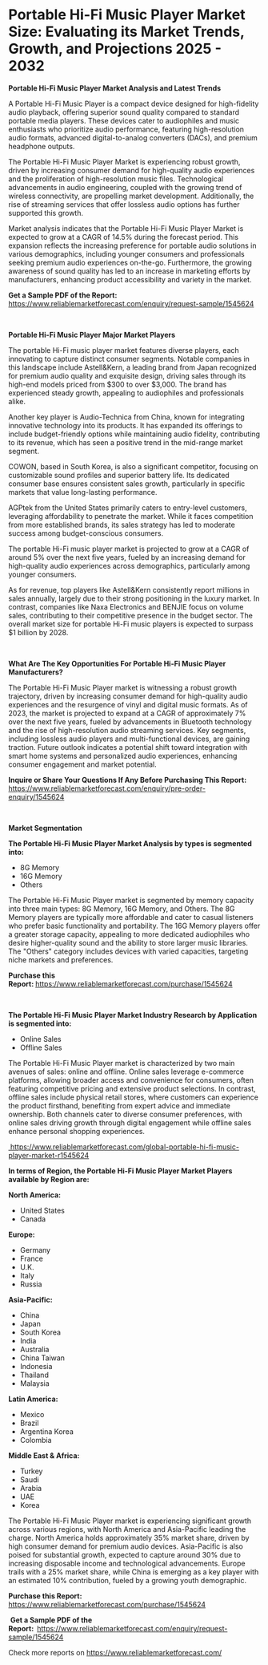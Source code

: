 <p><h1>Portable Hi-Fi Music Player Market Size: Evaluating its Market Trends, Growth, and Projections 2025 - 2032</h1></p><p><strong>Portable Hi-Fi Music Player Market Analysis and Latest Trends</strong></p>
<p><p>A Portable Hi-Fi Music Player is a compact device designed for high-fidelity audio playback, offering superior sound quality compared to standard portable media players. These devices cater to audiophiles and music enthusiasts who prioritize audio performance, featuring high-resolution audio formats, advanced digital-to-analog converters (DACs), and premium headphone outputs.</p><p>The Portable Hi-Fi Music Player Market is experiencing robust growth, driven by increasing consumer demand for high-quality audio experiences and the proliferation of high-resolution music files. Technological advancements in audio engineering, coupled with the growing trend of wireless connectivity, are propelling market development. Additionally, the rise of streaming services that offer lossless audio options has further supported this growth.</p><p>Market analysis indicates that the Portable Hi-Fi Music Player Market is expected to grow at a CAGR of 14.5% during the forecast period. This expansion reflects the increasing preference for portable audio solutions in various demographics, including younger consumers and professionals seeking premium audio experiences on-the-go. Furthermore, the growing awareness of sound quality has led to an increase in marketing efforts by manufacturers, enhancing product accessibility and variety in the market.</p></p>
<p><strong>Get a Sample PDF of the Report:&nbsp;</strong> <a href="https://www.reliablemarketforecast.com/enquiry/request-sample/1545624?utm_campaign=1833&utm_medium=2&utm_source=Github&utm_content=ia&utm_term=09022025&utm_id=portable-hi-fi-music-player">https://www.reliablemarketforecast.com/enquiry/request-sample/1545624</a></p>
<p>&nbsp;</p>
<p><strong>Portable Hi-Fi Music Player Major Market Players</strong></p>
<p><p>The portable Hi-Fi music player market features diverse players, each innovating to capture distinct consumer segments. Notable companies in this landscape include Astell&Kern, a leading brand from Japan recognized for premium audio quality and exquisite design, driving sales through its high-end models priced from $300 to over $3,000. The brand has experienced steady growth, appealing to audiophiles and professionals alike. </p><p>Another key player is Audio-Technica from China, known for integrating innovative technology into its products. It has expanded its offerings to include budget-friendly options while maintaining audio fidelity, contributing to its revenue, which has seen a positive trend in the mid-range market segment. </p><p>COWON, based in South Korea, is also a significant competitor, focusing on customizable sound profiles and superior battery life. Its dedicated consumer base ensures consistent sales growth, particularly in specific markets that value long-lasting performance. </p><p>AGPtek from the United States primarily caters to entry-level customers, leveraging affordability to penetrate the market. While it faces competition from more established brands, its sales strategy has led to moderate success among budget-conscious consumers.</p><p>The portable Hi-Fi music player market is projected to grow at a CAGR of around 5% over the next five years, fueled by an increasing demand for high-quality audio experiences across demographics, particularly among younger consumers.</p><p>As for revenue, top players like Astell&Kern consistently report millions in sales annually, largely due to their strong positioning in the luxury market. In contrast, companies like Naxa Electronics and BENJIE focus on volume sales, contributing to their competitive presence in the budget sector. The overall market size for portable Hi-Fi music players is expected to surpass $1 billion by 2028.</p></p>
<p>&nbsp;</p>
<p><strong>What Are The Key Opportunities For Portable Hi-Fi Music Player Manufacturers?</strong></p>
<p><p>The Portable Hi-Fi Music Player market is witnessing a robust growth trajectory, driven by increasing consumer demand for high-quality audio experiences and the resurgence of vinyl and digital music formats. As of 2023, the market is projected to expand at a CAGR of approximately 7% over the next five years, fueled by advancements in Bluetooth technology and the rise of high-resolution audio streaming services. Key segments, including lossless audio players and multi-functional devices, are gaining traction. Future outlook indicates a potential shift toward integration with smart home systems and personalized audio experiences, enhancing consumer engagement and market potential.</p></p>
<p><strong>Inquire or Share Your Questions If Any Before Purchasing This Report:</strong> <a href="https://www.reliablemarketforecast.com/enquiry/pre-order-enquiry/1545624?utm_campaign=1833&utm_medium=2&utm_source=Github&utm_content=ia&utm_term=09022025&utm_id=portable-hi-fi-music-player">https://www.reliablemarketforecast.com/enquiry/pre-order-enquiry/1545624</a></p>
<p>&nbsp;</p>
<p><strong>Market Segmentation</strong></p>
<p><strong>The Portable Hi-Fi Music Player Market Analysis by types is segmented into:</strong></p>
<p><ul><li>8G Memory</li><li>16G Memory</li><li>Others</li></ul></p>
<p><p>The Portable Hi-Fi Music Player market is segmented by memory capacity into three main types: 8G Memory, 16G Memory, and Others. The 8G Memory players are typically more affordable and cater to casual listeners who prefer basic functionality and portability. The 16G Memory players offer a greater storage capacity, appealing to more dedicated audiophiles who desire higher-quality sound and the ability to store larger music libraries. The "Others" category includes devices with varied capacities, targeting niche markets and preferences.</p></p>
<p><strong>Purchase this Report:&nbsp;</strong><a href="https://www.reliablemarketforecast.com/purchase/1545624?utm_campaign=1833&utm_medium=2&utm_source=Github&utm_content=ia&utm_term=09022025&utm_id=portable-hi-fi-music-player">https://www.reliablemarketforecast.com/purchase/1545624</a></p>
<p>&nbsp;</p>
<p><strong>The Portable Hi-Fi Music Player Market Industry Research by Application is segmented into:</strong></p>
<p><ul><li>Online Sales</li><li>Offline Sales</li></ul></p>
<p><p>The Portable Hi-Fi Music Player market is characterized by two main avenues of sales: online and offline. Online sales leverage e-commerce platforms, allowing broader access and convenience for consumers, often featuring competitive pricing and extensive product selections. In contrast, offline sales include physical retail stores, where customers can experience the product firsthand, benefiting from expert advice and immediate ownership. Both channels cater to diverse consumer preferences, with online sales driving growth through digital engagement while offline sales enhance personal shopping experiences.</p></p>
<p><a href="https://www.reliablemarketforecast.com/global-portable-hi-fi-music-player-market-r1545624?utm_campaign=1833&utm_medium=2&utm_source=Github&utm_content=ia&utm_term=09022025&utm_id=portable-hi-fi-music-player">&nbsp;https://www.reliablemarketforecast.com/global-portable-hi-fi-music-player-market-r1545624</a></p>
<p><strong>In terms of Region, the Portable Hi-Fi Music Player Market Players available by Region are:</strong></p>
<p>
    <p> <strong> North America: </strong>
        <ul>
            <li>United States</li>
            <li>Canada</li>
        </ul>
        </p> 
    <p> <strong> Europe: </strong>
        <ul>
            <li>Germany</li>
            <li>France</li>
            <li>U.K.</li>
            <li>Italy</li>
            <li>Russia</li>
        </ul>
        </p> 
    <p> <strong> Asia-Pacific: </strong>
        <ul>
            <li>China</li>
            <li>Japan</li>
            <li>South Korea</li>
            <li>India</li>
            <li>Australia</li>
            <li>China Taiwan</li>
            <li>Indonesia</li>
            <li>Thailand</li>
            <li>Malaysia</li>
        </ul>
        </p> 
    <p> <strong> Latin America: </strong>
        <ul>
            <li>Mexico</li>
            <li>Brazil</li>
            <li>Argentina Korea</li>
            <li>Colombia</li>
        </ul>
        </p> 
    <p> <strong> Middle East & Africa: </strong>
        <ul>
            <li>Turkey</li>
            <li>Saudi</li>
            <li>Arabia</li>
            <li>UAE</li>
            <li>Korea</li>
        </ul>
    </p>
    </p>
<p><p>The Portable Hi-Fi Music Player market is experiencing significant growth across various regions, with North America and Asia-Pacific leading the charge. North America holds approximately 35% market share, driven by high consumer demand for premium audio devices. Asia-Pacific is also poised for substantial growth, expected to capture around 30% due to increasing disposable income and technological advancements. Europe trails with a 25% market share, while China is emerging as a key player with an estimated 10% contribution, fueled by a growing youth demographic.</p></p>
<p><strong>Purchase this Report: </strong><a href="https://www.reliablemarketforecast.com/purchase/1545624?utm_campaign=1833&utm_medium=2&utm_source=Github&utm_content=ia&utm_term=09022025&utm_id=portable-hi-fi-music-player">https://www.reliablemarketforecast.com/purchase/1545624</a></p>
<p>&nbsp;<strong>Get a Sample PDF of the Report:&nbsp;&nbsp;</strong><a href="https://www.reliablemarketforecast.com/enquiry/request-sample/1545624?utm_campaign=1833&utm_medium=2&utm_source=Github&utm_content=ia&utm_term=09022025&utm_id=portable-hi-fi-music-player">https://www.reliablemarketforecast.com/enquiry/request-sample/1545624</a></p>
<p><strong></strong></p>
<p>Check more reports on <a href="https://www.reliablemarketforecast.com/?utm_campaign=1833&utm_medium=2&utm_source=Github&utm_content=ia&utm_term=09022025&utm_id=portable-hi-fi-music-player">https://www.reliablemarketforecast.com/</a></p>